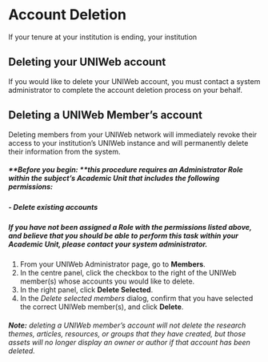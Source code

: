 # Account Deletion
If your tenure at your institution is ending, your institution

## Deleting your UNIWeb account
If you would like to delete your UNIWeb account, you must contact a system administrator to complete the account deletion process on your behalf.

## Deleting a UNIWeb Member’s account
Deleting members from your UNIWeb network will immediately revoke their access to your institution’s UNIWeb instance and will permanently delete their information from the system. 

##### **Before you begin: **this procedure requires an Administrator Role within the subject’s Academic Unit that includes the following permissions:
##### - Delete existing accounts
##### If you have not been assigned a Role with the permissions listed above, and believe that you should be able to perform this task within your Academic Unit, please contact your system administrator.

1. From your UNIWeb Administrator page, go to **Members**.
2. In the centre panel, click the checkbox to the right of the UNIWeb member(s) whose accounts you would like to delete.
3. In the right panel, click **Delete Selected**.
4. In the _Delete selected members_ dialog, confirm that you have selected the correct UNIWeb member(s), and click **Delete**.

###### **Note:** deleting a UNIWeb member’s account will not delete the research themes, articles, resources, or groups that they have created, but those assets will no longer display an owner or author if that account has been deleted.